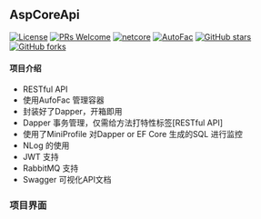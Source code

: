 ## AspCoreApi
[![License](https://img.shields.io/badge/license-MIT-blue.svg)](LICENSE)
[![PRs Welcome](https://img.shields.io/badge/PRs-welcome-brightgreen.svg)](https://github.com/H-Koala/AspCoreApi/pulls)
[![netcore](https://img.shields.io/badge/netcore-2.1-blue)](netcore)
[![AutoFac](https://img.shields.io/badge/AutoFac-5.2.0-brightgreen)](AutoFac)
[![GitHub stars](https://img.shields.io/github/stars/H-Koala/AspCoreApi.svg?style=social&label=Stars)](https://github.com/H-Koala/AspCoreApi)
[![GitHub forks](https://img.shields.io/github/forks/H-Koala/AspCoreApi.svg?style=social&label=Fork)](https://github.com/H-Koala/AspCoreApi)

#### 项目介绍
* RESTful API
* 使用AufoFac 管理容器
* 封装好了Dapper，开箱即用
* Dapper 事务管理，仅需给方法打特性标签[RESTful API]
* 使用了MiniProfile 对Dapper or EF Core 生成的SQL 进行监控
* NLog 的使用
* JWT 支持
* RabbitMQ 支持
* Swagger 可视化API文档
### 项目界面
